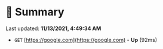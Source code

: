 # 📖 Summary
Last updated: **11/13/2021, 4:49:34 AM**

- `GET` [https://google.com](https://google.com) - **Up** (92ms)
